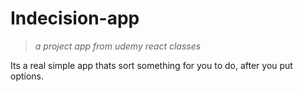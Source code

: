# Indecision-app

>*a project app from udemy react classes*

Its a real simple app thats sort something for you to do, after you put options.
